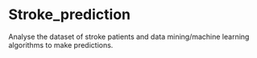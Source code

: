 # Stroke_prediction
Analyse the  dataset of stroke patients and data mining/machine  learning algorithms to make predictions.
